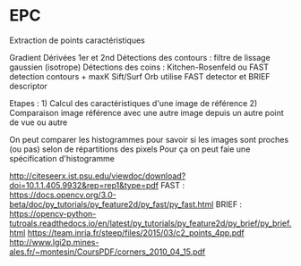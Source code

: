 # EPC
Extraction de points caractéristiques

Gradient
Dérivées 1er et 2nd
Détections des contours : filtre de lissage gaussien (isotrope)
Détections des coins : Kitchen-Rosenfeld ou FAST detection
contours + maxK
Sift/Surf
Orb utilise FAST detector et BRIEF descriptor

Etapes :
	1) Calcul des caractéristiques d'une image de référence
	2) Comparaison image référence avec une autre image depuis un autre point de vue ou autre

On peut comparer les histogrammes pour savoir si les images sont proches (ou pas) selon de répartitions des pixels
Pour ça on peut faie une spécification d'histogramme

http://citeseerx.ist.psu.edu/viewdoc/download?doi=10.1.1.405.9932&rep=rep1&type=pdf
FAST : https://docs.opencv.org/3.0-beta/doc/py_tutorials/py_feature2d/py_fast/py_fast.html
BRIEF : https://opencv-python-tutroals.readthedocs.io/en/latest/py_tutorials/py_feature2d/py_brief/py_brief.html
https://team.inria.fr/steep/files/2015/03/c2_points_4pp.pdf
http://www.lgi2p.mines-ales.fr/~montesin/CoursPDF/corners_2010_04_15.pdf
